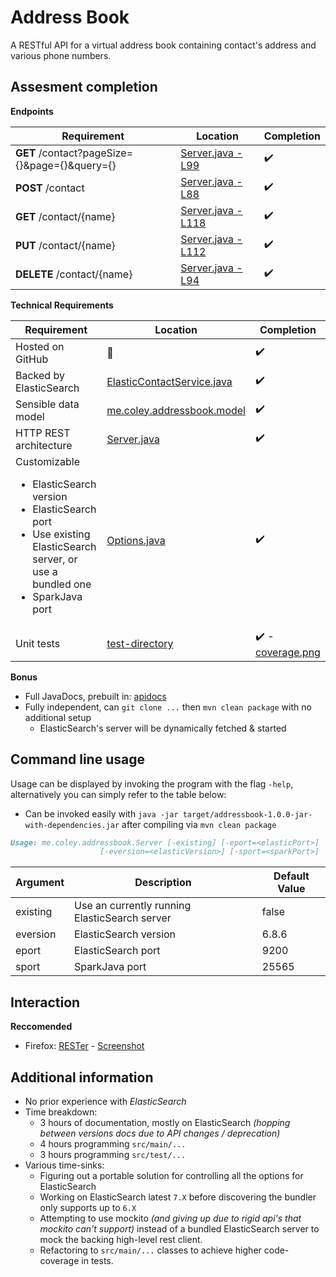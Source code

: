 # Address Book

A RESTful API for a virtual address book containing contact's address and various phone numbers.

## Assesment completion

**Endpoints**

| Requirement | Location    | Completion |
| ----------- | ----------- | ---------- |
| **GET** /contact?pageSize={}&page={}&query={} | [Server.java - L99](src/main/java/me/coley/addressbook/Server.java#L99) | :heavy_check_mark:  |
| **POST** /contact          | [Server.java - L88](src/main/java/me/coley/addressbook/Server.java#L88) | :heavy_check_mark:  |
| **GET** /contact/{name}    | [Server.java - L118](src/main/java/me/coley/addressbook/Server.java#L118) | :heavy_check_mark:  |
| **PUT** /contact/{name}    | [Server.java - L112](src/main/java/me/coley/addressbook/Server.java#L112) | :heavy_check_mark:  |
| **DELETE** /contact/{name} | [Server.java - L94](src/main/java/me/coley/addressbook/Server.java#L94) | :heavy_check_mark:  |

**Technical Requirements**

| Requirement | Location    | Completion |
| ----------- | ----------- | ---------- |
| Hosted on GitHub         | :wave: | :heavy_check_mark:  |
| Backed by ElasticSearch  | [ElasticContactService.java](src/main/java/me/coley/addressbook/service/impl/ElasticContactService.java) | :heavy_check_mark:  |
| Sensible data model      | [me.coley.addressbook.model](src/main/java/me/coley/addressbook/model) | :heavy_check_mark:  |
| HTTP REST architecture   | [Server.java](src/main/java/me/coley/addressbook/Server.java) | :heavy_check_mark:  |
| Customizable <br><ul><li>ElasticSearch version</li><li>ElasticSearch port</li><li>Use existing ElasticSearch server, or use a bundled one</li><li>SparkJava port</li></ul> | [Options.java](src/main/java/me/coley/addressbook/Options.java) | :heavy_check_mark:  |
| Unit tests               | [test-directory](src/test/java/me/coley/addressbook) | :heavy_check_mark: - [coverage.png](coverage.png) |

**Bonus**

* Full JavaDocs, prebuilt in: [apidocs](apidocs)
* Fully independent, can `git clone ...` then `mvn clean package` with no additional setup 
   * ElasticSearch's server will be dynamically fetched & started

## Command line usage

Usage can be displayed by invoking the program with the flag `-help`, alternatively you can simply refer to the table below:

* Can be invoked easily with `java -jar target/addressbook-1.0.0-jar-with-dependencies.jar` after compiling via `mvn clean package`

```markdown
Usage: me.coley.addressbook.Server [-existing] [-eport=<elasticPort>]
                    [-eversion=<elasticVersion>] [-sport=<sparkPort>]
```

| Argument | Description | Default Value |
| -------- | ----------- | ------------- |
| existing | Use an currently running ElasticSearch server     | false |
| eversion | ElasticSearch version                             | 6.8.6 |
| eport    | ElasticSearch port                                | 9200  |
| sport    | SparkJava port                                    | 25565 |

## Interaction

**Reccomended**

* Firefox: [RESTer](https://github.com/frigus02/RESTer) - [Screenshot](rester.png)

## Additional information

* No prior experience with _ElasticSearch_
* Time breakdown:
    * 3 hours of documentation, mostly on ElasticSearch _(hopping between versions docs due to API changes / deprecation)_
    * 4 hours programming `src/main/...`
    * 3 hours programming `src/test/...`
* Various time-sinks:
	* Figuring out a portable solution for controlling all the options for ElasticSearch
	* Working on ElasticSearch latest `7.X` before discovering the bundler only supports up to `6.X`
	* Attempting to use mockito _(and giving up due to rigid api's that mockito can't support)_ instead of a bundled ElasticSearch server to mock the backing high-level rest client.
	* Refactoring to `src/main/...` classes to achieve higher code-coverage in tests.
